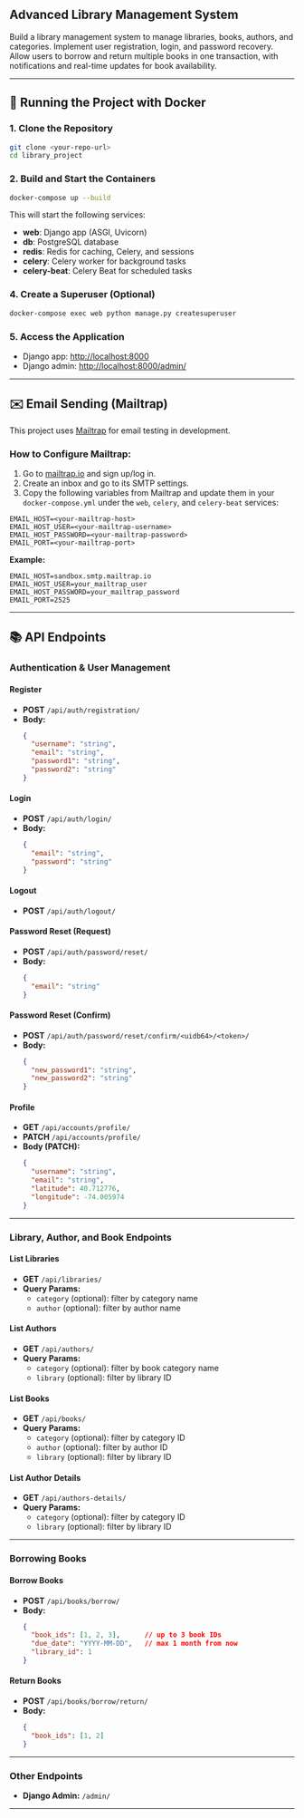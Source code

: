## Advanced Library Management System
Build a library management system to manage libraries, books, authors, and categories. Implement user registration, login, and password recovery. Allow users to borrow and return multiple books in one transaction, with notifications and real-time updates for book availability.

---

## 🚀 Running the Project with Docker

### 1. **Clone the Repository**
```sh
git clone <your-repo-url>
cd library_project
```

### 2. **Build and Start the Containers**
```sh
docker-compose up --build
```
This will start the following services:
- **web**: Django app (ASGI, Uvicorn)
- **db**: PostgreSQL database
- **redis**: Redis for caching, Celery, and sessions
- **celery**: Celery worker for background tasks
- **celery-beat**: Celery Beat for scheduled tasks


### 4. **Create a Superuser (Optional)**
```sh
docker-compose exec web python manage.py createsuperuser
```

### 5. **Access the Application**
- Django app: [http://localhost:8000](http://localhost:8000)
- Django admin: [http://localhost:8000/admin/](http://localhost:8000/admin/)

---

## ✉️ Email Sending (Mailtrap)

This project uses [Mailtrap](https://mailtrap.io/) for email testing in development.

### **How to Configure Mailtrap:**
1. Go to [mailtrap.io](https://mailtrap.io/) and sign up/log in.
2. Create an inbox and go to its SMTP settings.
3. Copy the following variables from Mailtrap and update them in your `docker-compose.yml` under the `web`, `celery`, and `celery-beat` services:

```
EMAIL_HOST=<your-mailtrap-host>
EMAIL_HOST_USER=<your-mailtrap-username>
EMAIL_HOST_PASSWORD=<your-mailtrap-password>
EMAIL_PORT=<your-mailtrap-port>
```

**Example:**
```
EMAIL_HOST=sandbox.smtp.mailtrap.io
EMAIL_HOST_USER=your_mailtrap_user
EMAIL_HOST_PASSWORD=your_mailtrap_password
EMAIL_PORT=2525
```

---

## 📚 API Endpoints

### **Authentication & User Management**

#### **Register**
- **POST** `/api/auth/registration/`
- **Body:**
  ```json
  {
    "username": "string",
    "email": "string",
    "password1": "string",
    "password2": "string"
  }
  ```

#### **Login**
- **POST** `/api/auth/login/`
- **Body:**
  ```json
  {
    "email": "string",
    "password": "string"
  }
  ```

#### **Logout**
- **POST** `/api/auth/logout/`

#### **Password Reset (Request)**
- **POST** `/api/auth/password/reset/`
- **Body:**
  ```json
  {
    "email": "string"
  }
  ```

#### **Password Reset (Confirm)**
- **POST** `/api/auth/password/reset/confirm/<uidb64>/<token>/`
- **Body:**
  ```json
  {
    "new_password1": "string",
    "new_password2": "string"
  }
  ```

#### **Profile**
- **GET** `/api/accounts/profile/`
- **PATCH** `/api/accounts/profile/`
- **Body (PATCH):**
  ```json
  {
    "username": "string",
    "email": "string",
    "latitude": 40.712776,
    "longitude": -74.005974
  }
  ```

---

### **Library, Author, and Book Endpoints**

#### **List Libraries**
- **GET** `/api/libraries/`
- **Query Params:**  
  - `category` (optional): filter by category name  
  - `author` (optional): filter by author name

#### **List Authors**
- **GET** `/api/authors/`
- **Query Params:**  
  - `category` (optional): filter by book category name  
  - `library` (optional): filter by library ID

#### **List Books**
- **GET** `/api/books/`
- **Query Params:**  
  - `category` (optional): filter by category ID  
  - `author` (optional): filter by author ID  
  - `library` (optional): filter by library ID

#### **List Author Details**
- **GET** `/api/authors-details/`
- **Query Params:**  
  - `category` (optional): filter by category ID  
  - `library` (optional): filter by library ID

---

### **Borrowing Books**

#### **Borrow Books**
- **POST** `/api/books/borrow/`
- **Body:**
  ```json
  {
    "book_ids": [1, 2, 3],      // up to 3 book IDs
    "due_date": "YYYY-MM-DD",   // max 1 month from now
    "library_id": 1
  }
  ```

#### **Return Books**
- **POST** `/api/books/borrow/return/`
- **Body:**
  ```json
  {
    "book_ids": [1, 2]
  }
  ```

---

### **Other Endpoints**

- **Django Admin:** `/admin/`

---
